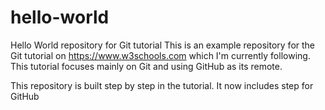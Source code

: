 # hello-world
Hello World repository for Git tutorial
This is an example repository for the Git tutorial on https://www.w3schools.com which I'm currently following.
This tutorial focuses mainly on Git and using GitHub as its remote.

This repository is built step by step in the tutorial.
It now includes step for GitHub
